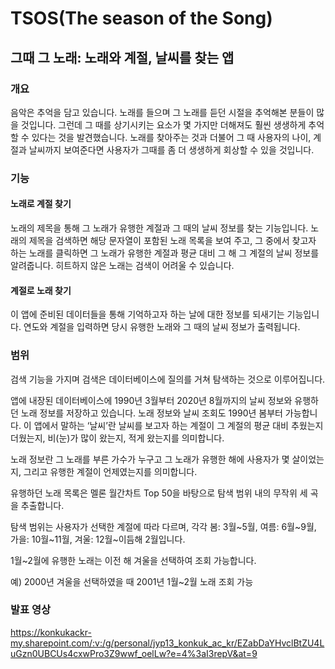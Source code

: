 # TSOS(The season of the Song)
## 그때 그 노래: 노래와 계절, 날씨를 찾는 앱

### 개요

음악은 추억을 담고 있습니다. 노래를 들으며 그 노래를 듣던 시절을 추억해본 분들이 많을 것입니다. 그런데 그 때를 상기시키는 요소가 몇 가지만 더해져도 훨씬 생생하게 추억할 수 있다는 것을 발견했습니다.
노래를 찾아주는 것과 더불어 그 때 사용자의 나이, 계절과 날씨까지 보여준다면 사용자가 그때를 좀 더 생생하게 회상할 수 있을 것입니다.

### 기능

#### 노래로 계절 찾기
노래의 제목을 통해 그 노래가 유행한 계절과 그 때의 날씨 정보를 찾는 기능입니다.
노래의 제목을 검색하면 해당 문자열이 포함된 노래 목록을 보여 주고, 그 중에서 찾고자 하는 노래를 클릭하면 그 노래가 유행한 계절과 평균 대비 그 해 그 계절의 날씨 정보를 알려줍니다. 히트하지 않은 노래는 검색이 어려울 수 있습니다.

#### 계절로 노래 찾기

이 앱에 준비된 데이터들을 통해 기억하고자 하는 날에 대한 정보를 되새기는 기능입니다. 
연도와 계절을 입력하면 당시 유행한 노래와 그 때의 날씨 정보가 출력됩니다.

### 범위
검색 기능을 가지며 검색은 데이터베이스에 질의를 거쳐 탐색하는 것으로 이루어집니다.

앱에 내장된 데이터베이스에 1990년 3월부터 2020년 8월까지의 날씨 정보와 유행하던 노래 정보를 저장하고 있습니다. 
노래 정보와 날씨 조회도 1990년 봄부터 가능합니다.
이 앱에서 말하는 ‘날씨’란 날씨를 보고자 하는 계절이 그 계절의 평균 대비 추웠는지 더웠는지, 비(눈)가 많이 왔는지, 적게 왔는지를 의미합니다.

노래 정보란 그 노래를 부른 가수가 누구고 그 노래가 유행한 해에 사용자가 몇 살이었는지, 그리고 유행한 계절이 언제였는지를 의미합니다.

유행하던 노래 목록은 멜론 월간차트 Top 50을 바탕으로 탐색 범위 내의 무작위 세 곡을 추출합니다. 

탐색 범위는 사용자가 선택한 계절에 따라 다르며, 각각 봄: 3월~5월, 여름: 6월~9월, 가을: 10월~11월, 겨울: 12월~이듬해 2월입니다.

1월~2월에 유행한 노래는 이전 해 겨울을 선택하여 조회 가능합니다.

예) 2000년 겨울을 선택하였을 때 2001년 1월~2월 노래 조회 가능

### 발표 영상
https://konkukackr-my.sharepoint.com/:v:/g/personal/jyp13_konkuk_ac_kr/EZabDaYHvclBtZU4LuGzn0UBCUs4cxwPro3Z9wwf_oelLw?e=4%3aI3repV&at=9
